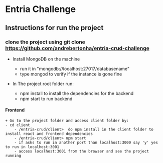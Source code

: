 # Entria Challenge

## Instructions for run the project
 
 ### clone the project using git clone https://github.com/andrebertonha/entria-crud-challenge

 + Install MongoDB on the machine
    - run it in "mongodb://localhost:27017/databasename"
    - type mongod to verify if the instance is gone fine

+ In The project root folder run:
    - npm install to install the dependencies for the backend
    - npm start to run backend

#### Frontend
    + Go to the project folder and access client folder by:
    - cd client
        - /entria-crud/client>  do npm install in the client folder to install react and frontend dependencies
        - /entria-crud/client> npm start
        - if asks to run in another port than localhost:3000 say 'y' yes to run in localhost:3001
        - access localhost:3001 from the browser and see the project running
        

